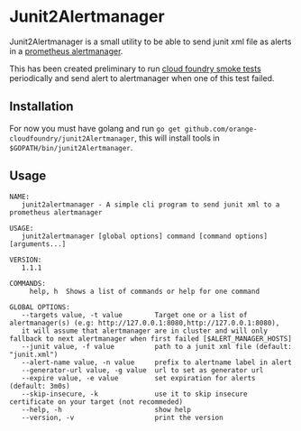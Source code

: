 # Junit2Alertmanager

Junit2Alertmanager is a small utility to be able to send junit xml file as alerts in a [prometheus alertmanager](https://github.com/prometheus/alertmanager).

This has been created preliminary to run [cloud foundry smoke tests](https://github.com/cloudfoundry/cf-smoke-tests) 
periodically and send alert to alertmanager when one of this test failed.

## Installation

For now you must have golang and run `go get github.com/orange-cloudfoundry/junit2Alertmanager`, this will install tools in `$GOPATH/bin/junit2Alertmanager`.

## Usage

```
NAME:
   junit2alertmanager - A simple cli program to send junit xml to a prometheus alertmanager

USAGE:
   junit2alertmanager [global options] command [command options] [arguments...]

VERSION:
   1.1.1

COMMANDS:
     help, h  Shows a list of commands or help for one command

GLOBAL OPTIONS:
   --targets value, -t value        Target one or a list of alertmanager(s) (e.g: http://127.0.0.1:8080,http://127.0.0.1:8080), 
   it will assume that alertmanager are in cluster and will only fallback to next alertmanager when first failed [$ALERT_MANAGER_HOSTS]
   --junit value, -f value          path to a junit xml file (default: "junit.xml")
   --alert-name value, -n value     prefix to alertname label in alert
   --generator-url value, -g value  url to set as generator url
   --expire value, -e value         set expiration for alerts (default: 3m0s)
   --skip-insecure, -k              use it to skip insecure certificate on your target (not recommeded)
   --help, -h                       show help
   --version, -v                    print the version
```